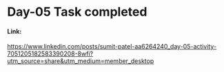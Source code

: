 # Day-05 Task completed

#### Link:

https://www.linkedin.com/posts/sumit-patel-aa6264240_day-05-activity-7051205182583390208-8wfi?utm_source=share&utm_medium=member_desktop


